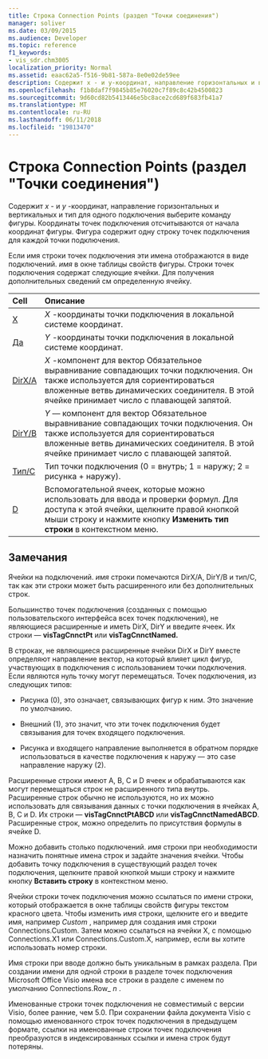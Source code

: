 ```yaml
---
title: Строка Connection Points (раздел "Точки соединения")
manager: soliver
ms.date: 03/09/2015
ms.audience: Developer
ms.topic: reference
f1_keywords:
- vis_sdr.chm3005
localization_priority: Normal
ms.assetid: eaac62a5-f516-9b81-587a-8e0e02de59ee
description: Содержит x - и y-координат, направление горизонтальных и вертикальных и тип для одного подключения выберите команду фигуры. Координаты точек подключения отсчитываются от начала координат фигуры. Фигура содержит одну строку точек подключения для каждой точки подключения.
ms.openlocfilehash: f1b8daf7f9845b85e76020c7f89c8c42b4500823
ms.sourcegitcommit: 9d60cd82b5413446e5bc8ace2cd689f683fb41a7
ms.translationtype: MT
ms.contentlocale: ru-RU
ms.lasthandoff: 06/11/2018
ms.locfileid: "19813470"
---
```

# <a name="connection-points-row-connection-points-section"></a>Строка Connection Points (раздел "Точки соединения")

Содержит *x* - и *y* -координат, направление горизонтальных и вертикальных и тип для одного подключения выберите команду фигуры. Координаты точек подключения отсчитываются от начала координат фигуры. Фигура содержит одну строку точек подключения для каждой точки подключения. 
  
Если имя строки точек подключения эти имена отображаются в виде подключений. *имя* в окне таблицы свойств фигуры. Строки точек подключения содержат следующие ячейки. Для получения дополнительных сведений см определенную ячейку. 
  
|**Cell**|**Описание**|
|:-----|:-----|
|[X](x-cell-connection-points-section.md) <br/> |*X* -координаты точки подключения в локальной системе координат.  <br/> |
|[Да](y-cell-connection-points-section.md) <br/> |*Y* -координаты точки подключения в локальной системе координат.  <br/> |
|[DirX/A](dirxa-cell-connection-points-section.md) <br/> |*X* -компонент для вектор Обязательное выравнивание совпадающих точки подключения. Он также используется для сориентироваться вложенные ветвь динамических соединителя. В этой ячейке принимает число с плавающей запятой.  <br/> |
|[DirY/B](diryb-cell-connection-points-section.md) <br/> |*Y* — компонент для вектор Обязательное выравнивание совпадающих точки подключения. Он также используется для сориентироваться вложенные ветвь динамических соединителя. В этой ячейке принимает число с плавающей запятой.  <br/> |
|[Тип/C](typec-cell-connection-points-section.md) <br/> |Тип точки подключения (0 = внутрь; 1 = наружу; 2 = рисунка + наружу).  <br/> |
|[D](d-cell-connection-points-section.md) <br/> |Вспомогательной ячеек, которые можно использовать для ввода и проверки формул. Для доступа к этой ячейки, щелкните правой кнопкой мыши строку и нажмите кнопку **Изменить тип строки** в контекстном меню.  <br/> |
   
## <a name="remarks"></a>Замечания

Ячейки на подключений. *имя* строки помечаются DirX/A, DirY/B и тип/C, так как эти строки может быть расширенного или без дополнительных строк. 
  
Большинство точек подключения (созданных с помощью пользовательского интерфейса всех точек подключения), не являющиеся расширенные и иметь DirX, DirY и введите ячеек. Их строки — **visTagCnnctPt** или **visTagCnnctNamed.**
  
В строках, не являющиеся расширенные ячейки DirX и DirY вместе определяют направление вектор, на который влияет цикл фигур, участвующих в подключения с использованием точки подключения. Если являются нуль точку могут перемещаться. Точек подключения, из следующих типов:
  
- Рисунка (0), это означает, связывающих фигур к ним. Это значение по умолчанию.
    
- Внешний (1), это значит, что эти точек подключения будет связывания для точек входящего подключения.
    
- Рисунка и входящего направление выполняется в обратном порядке использоваться в качестве подключения к наружу — это case направление наружу (2).
    
Расширенные строки имеют A, B, C и D ячеек и обрабатываются как могут перемещаться строк не расширенного типа внутрь. Расширенные строк обычно не используются, но их можно использовать для связывания данных с точки подключения в ячейках A, B, C и D. Их строки — **visTagCnnctPtABCD** или **visTagCnnctNamedABCD**. Расширенные строк, можно определить по присутствия формулы в ячейке D. 
  
 Можно добавить столько подключений.  *имя* строки при необходимости назначить понятные имена строк и задайте значения ячейки. Чтобы добавить точку подключения в существующий раздел точек подключения, щелкните правой кнопкой мыши строку и нажмите кнопку **Вставить строку** в контекстном меню. 
  
Ячейки строки точек подключения можно ссылаться по имени строки, который отображается в окне таблицы свойств фигуры текстом красного цвета. Чтобы изменить имя строки, щелкните его и введите имя, например *Custom* , например для создания имя строки Connections.Custom. Затем можно ссылаться на ячейки X, с помощью Connections.X1 или Connections.Custom.X, например, если вы хотите использовать номер строки. 
  
Имя строки при вводе должно быть уникальным в рамках раздела. При создании имени для одной строки в разделе точек подключения Microsoft Office Visio имена все строки в разделе с именем по умолчанию Connections.Row_ *n* . 
  
Именованные строки точек подключения не совместимый с версии Visio, более ранние, чем 5.0. При сохранении файла документа Visio с помощью именованного строк точек подключения в предыдущем формате, ссылки на именованные строки точек подключения преобразуются в индексированных ссылки и имена строк будут потеряны.
  

